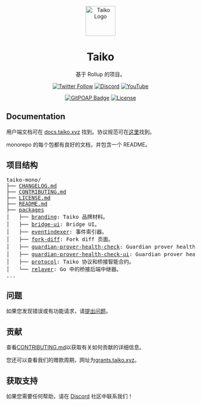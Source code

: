 <p align="center">
  <img src="./packages/branding/RGB SVG (For Digital Use)/Taiko Icon/taiko-icon-blk.svg" width="80" alt="Taiko Logo" />
</p>

<h1 align="center">
  Taiko
</h1>

<p align="center">
  基于 Rollup 的项目。
</p>

<div align="center">

[![Twitter Follow](https://img.shields.io/twitter/follow/taikoxyz?style=social)](https://twitter.com/taikoxyz)
[![Discord](https://img.shields.io/discord/984015101017346058?color=%235865F2&label=Discord&logo=discord&logoColor=%23fff)](https://discord.gg/taikoxyz)
[![YouTube](https://img.shields.io/youtube/channel/subscribers/UCxd_ARE9LtAEdnRQA6g1TaQ)](https://www.youtube.com/@taikoxyz)

[![GitPOAP Badge](https://public-api.gitpoap.io/v1/repo/taikoxyz/taiko-mono/badge)](https://www.gitpoap.io/gh/taikoxyz/taiko-mono)
[![License](https://img.shields.io/github/license/taikoxyz/taiko-mono)](https://github.com/taikoxyz/taiko-mono/blob/main/LICENSE.md)

</div>

## Documentation

用户端文档可在 [docs.taiko.xyz](https://docs.taiko.xyz) 找到。协议规范可在[这里](./packages/protocol/docs/README.md)找到。

monorepo 的每个包都有良好的文档，并包含一个 README。

## 项目结构

<pre>
taiko-mono/
├── <a href="./CHANGELOG.md">CHANGELOG.md</a>
├── <a href="./CONTRIBUTING.md">CONTRIBUTING.md</a>
├── <a href="./LICENSE.md">LICENSE.md</a>
├── <a href="./README.md">README.md</a>
├── <a href="./packages">packages</a>
│   ├── <a href="./packages/branding">branding</a>: Taiko 品牌材料。
│   ├── <a href="./packages/bridge-ui">bridge-ui</a>: Bridge UI。
│   ├── <a href="./packages/eventindexer">eventindexer</a>: 事件索引器。
│   ├── <a href="./packages/fork-diff">fork-diff</a>: Fork diff 页面。
│   ├── <a href="./packages/guardian-prover-health-check">guardian-prover-health-check</a>: Guardian prover health check 服务。
│   ├── <a href="./packages/guardian-prover-health-check-ui">guardian-prover-health-check-ui</a>: Guardian prover health check UI。
│   ├── <a href="./packages/protocol">protocol</a>: Taiko 协议和桥接智能合约。
│   └── <a href="./packages/relayer">relayer</a>: Go 中的桥接后端中继器。
...
</pre>

## 问题

如果您发现错误或有功能请求，请[提出问题](https://github.com/taikoxyz/taiko-mono/issues/new/choose)。

## 贡献

查看[CONTRIBUTING.md](./CONTRIBUTING.md)以获取有关如何贡献的详细信息。

您还可以查看我们的赠款周期，网址为[grants.taiko.xyz](https://grants.taiko.xyz)。

## 获取支持

如果您需要任何帮助，请在 [Discord](https://discord.gg/taikoxyz) 社区中联系我们！

